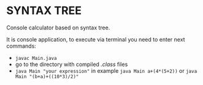 # SYNTAX TREE

Console calculator based on syntax tree.


It is console application, to execute via terminal you need to enter next commands:
* ```javac Main.java```
* go to the directory with compiled *.class* files
* ```java Main "your expression"``` in example ```java Main a+(4*(5+2))``` or ```java Main "(b+a)+((10*3)/2)"``` 

